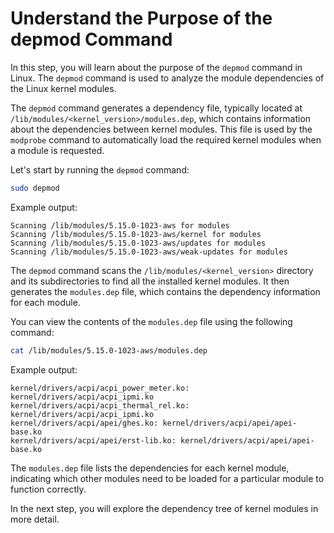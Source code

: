 # Understand the Purpose of the depmod Command

In this step, you will learn about the purpose of the `depmod` command in Linux. The `depmod` command is used to analyze the module dependencies of the Linux kernel modules.

The `depmod` command generates a dependency file, typically located at `/lib/modules/<kernel_version>/modules.dep`, which contains information about the dependencies between kernel modules. This file is used by the `modprobe` command to automatically load the required kernel modules when a module is requested.

Let's start by running the `depmod` command:

```bash
sudo depmod
```

Example output:

```
Scanning /lib/modules/5.15.0-1023-aws for modules
Scanning /lib/modules/5.15.0-1023-aws/kernel for modules
Scanning /lib/modules/5.15.0-1023-aws/updates for modules
Scanning /lib/modules/5.15.0-1023-aws/weak-updates for modules
```

The `depmod` command scans the `/lib/modules/<kernel_version>` directory and its subdirectories to find all the installed kernel modules. It then generates the `modules.dep` file, which contains the dependency information for each module.

You can view the contents of the `modules.dep` file using the following command:

```bash
cat /lib/modules/5.15.0-1023-aws/modules.dep
```

Example output:

```
kernel/drivers/acpi/acpi_power_meter.ko: kernel/drivers/acpi/acpi_ipmi.ko
kernel/drivers/acpi/acpi_thermal_rel.ko: kernel/drivers/acpi/acpi_ipmi.ko
kernel/drivers/acpi/apei/ghes.ko: kernel/drivers/acpi/apei/apei-base.ko
kernel/drivers/acpi/apei/erst-lib.ko: kernel/drivers/acpi/apei/apei-base.ko
```

The `modules.dep` file lists the dependencies for each kernel module, indicating which other modules need to be loaded for a particular module to function correctly.

In the next step, you will explore the dependency tree of kernel modules in more detail.
